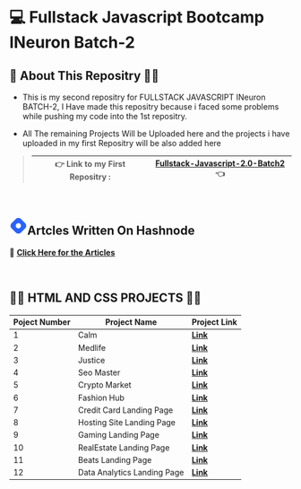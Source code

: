 # 💻 Fullstack Javascript Bootcamp INeuron Batch-2

## 🖖 About This Repositry 🙋‍♂️

* This is my second repositry for FULLSTACK JAVASCRIPT INeuron BATCH-2, I Have made this repositry because i faced some problems while pushing my code into the 1st repositry.

* All The remaining Projects Will be Uploaded here and the projects i have uploaded in my first Repositry will be also added here 

> 👉 Link to my First Repositry : | **[Fullstack-Javascript-2.0-Batch2](https://github.com/DeepakKumarDKN/Fullstack-Javascript-2.0-Batch2)** 👈
> --------------------------------|---------------------------------------------------------------------------------------------------------
</br>


##  ![Hashnode](./Icons%20Folder/icons8-hashnode-32.png)Artcles Written On Hashnode 
📁 **[Click Here for the Articles](https://github.com/DeepakKumarDKN/Fullstack-Javascript-Ineuron-Batch-2/tree/main/Articles)**

<br>

## 🧞‍♂️ **HTML AND CSS PROJECTS** 🧞‍♂️

Poject Number | Project Name | Project Link
---------|----------|---------
 1 | Calm | **[Link](https://github.com/DeepakKumarDKN/Fullstack-Javascript-2.0-Batch2/tree/main/Week%203%20Projects%20Html%20Css/Project%201)**
 2 | Medlife | **[Link](https://github.com/DeepakKumarDKN/Fullstack-Javascript-2.0-Batch2/tree/main/Week%203%20Projects%20Html%20Css/Project%202)**
 3 | Justice | **[Link](https://github.com/DeepakKumarDKN/Fullstack-Javascript-2.0-Batch2/tree/main/Week%203%20Projects%20Html%20Css/Project%203)**
 4 | Seo Master | **[Link](https://github.com/DeepakKumarDKN/Fullstack-Javascript-2.0-Batch2/tree/main/Week%20Four%20HTML%20Css%20Projects/Project%201)**
 5 | Crypto Market | **[Link](https://github.com/DeepakKumarDKN/Fullstack-Javascript-2.0-Batch2/tree/main/Week%20Four%20HTML%20Css%20Projects/Project%202)**
 6 | Fashion Hub | **[Link](https://github.com/DeepakKumarDKN/Fullstack-Javascript-2.0-Batch2/tree/main/Week%20Four%20HTML%20Css%20Projects/Project%203)**
 7 | Credit Card Landing Page |  **[Link](https://github.com/DeepakKumarDKN/Fullstack-Javascript-2.0-Batch2/tree/main/HTML%20and%20CSS/01_Project-%20Credit%20Card%20Landing%20Page)**
 8 | Hosting Site Landing Page |  **[Link](https://github.com/DeepakKumarDKN/Fullstack-Javascript-2.0-Batch2/tree/main/HTML%20and%20CSS/02_Project-%20Hosting%20Site%20Landing%20Page)**
 9 | Gaming Landing Page |  **[Link](https://github.com/DeepakKumarDKN/Fullstack-Javascript-2.0-Batch2/tree/main/HTML%20and%20CSS/03_Project-%20Gaming%20Landing%20Page)**
 10| RealEstate Landing Page |  **[Link](https://github.com/DeepakKumarDKN/Fullstack-Javascript-2.0-Batch2/tree/main/HTML%20and%20CSS/04_Project-%20Real%20Estate%20Landing%20Page)**
 11| Beats Landing Page |  **[Link](https://github.com/DeepakKumarDKN/Fullstack-Javascript-2.0-Batch2/tree/main/HTML%20and%20CSS/05_Project-%20Beats%20Landing%20Page)**
 12| Data Analytics Landing Page |  **[Link](https://github.com/DeepakKumarDKN/Fullstack-Javascript-2.0-Batch2/tree/main/HTML%20and%20CSS/06_Project-%20Data%20Analytics%20Landing%20Page)**